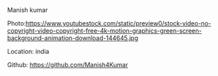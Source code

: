 Manish kumar

Photo:https://www.youtubestock.com/static/preview0/stock-video-no-copyright-video-copyright-free-4k-motion-graphics-green-screen-background-animation-download-144645.jpg

Location: india

Github: https://github.com/Manish4Kumar
